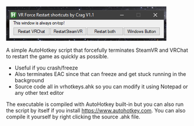 ![screenshot](screenshot.png)

A simple AutoHotkey script that forcefully terminates SteamVR and VRChat to restart the game as quickly as possible. 
- Useful if you crash/freeze 
- Also terminates EAC since that can freeze and get stuck running in the background
- Source code all in vrhotkeys.ahk so you can modify it using Notepad or any other text editor 

The executable is compiled with AutoHotkey built-in but you can also run the script by itself if you install https://www.autohotkey.com. You can also compile it yourself by right clicking the source .ahk file.
